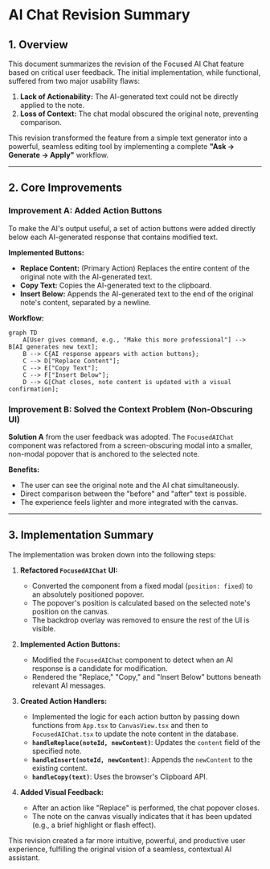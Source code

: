 # AI Chat Revision Summary

## 1. Overview

This document summarizes the revision of the Focused AI Chat feature based on critical user feedback. The initial implementation, while functional, suffered from two major usability flaws:

1.  **Lack of Actionability:** The AI-generated text could not be directly applied to the note.
2.  **Loss of Context:** The chat modal obscured the original note, preventing comparison.

This revision transformed the feature from a simple text generator into a powerful, seamless editing tool by implementing a complete **"Ask -> Generate -> Apply"** workflow.

---

## 2. Core Improvements

### Improvement A: Added Action Buttons

To make the AI's output useful, a set of action buttons were added directly below each AI-generated response that contains modified text.

**Implemented Buttons:**

*   **Replace Content:** (Primary Action) Replaces the entire content of the original note with the AI-generated text.
*   **Copy Text:** Copies the AI-generated text to the clipboard.
*   **Insert Below:** Appends the AI-generated text to the end of the original note's content, separated by a newline.

**Workflow:**
```mermaid
graph TD
    A[User gives command, e.g., "Make this more professional"] --> B[AI generates new text];
    B --> C{AI response appears with action buttons};
    C --> D["Replace Content"];
    C --> E["Copy Text"];
    C --> F["Insert Below"];
    D --> G[Chat closes, note content is updated with a visual confirmation];
```

### Improvement B: Solved the Context Problem (Non-Obscuring UI)

**Solution A** from the user feedback was adopted. The `FocusedAIChat` component was refactored from a screen-obscuring modal into a smaller, non-modal popover that is anchored to the selected note.

**Benefits:**

*   The user can see the original note and the AI chat simultaneously.
*   Direct comparison between the "before" and "after" text is possible.
*   The experience feels lighter and more integrated with the canvas.

---

## 3. Implementation Summary

The implementation was broken down into the following steps:

1.  **Refactored `FocusedAIChat` UI:**
    *   Converted the component from a fixed modal (`position: fixed`) to an absolutely positioned popover.
    *   The popover's position is calculated based on the selected note's position on the canvas.
    *   The backdrop overlay was removed to ensure the rest of the UI is visible.

2.  **Implemented Action Buttons:**
    *   Modified the `FocusedAIChat` component to detect when an AI response is a candidate for modification.
    *   Rendered the "Replace," "Copy," and "Insert Below" buttons beneath relevant AI messages.

3.  **Created Action Handlers:**
    *   Implemented the logic for each action button by passing down functions from `App.tsx` to `CanvasView.tsx` and then to `FocusedAIChat.tsx` to update the note content in the database.
    *   **`handleReplace(noteId, newContent)`**: Updates the `content` field of the specified note.
    *   **`handleInsert(noteId, newContent)`**: Appends the `newContent` to the existing content.
    *   **`handleCopy(text)`**: Uses the browser's Clipboard API.

4.  **Added Visual Feedback:**
    *   After an action like "Replace" is performed, the chat popover closes.
    *   The note on the canvas visually indicates that it has been updated (e.g., a brief highlight or flash effect).

This revision created a far more intuitive, powerful, and productive user experience, fulfilling the original vision of a seamless, contextual AI assistant.